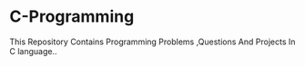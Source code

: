 # C-Programming
This Repository Contains Programming Problems ,Questions And Projects In  C language..
